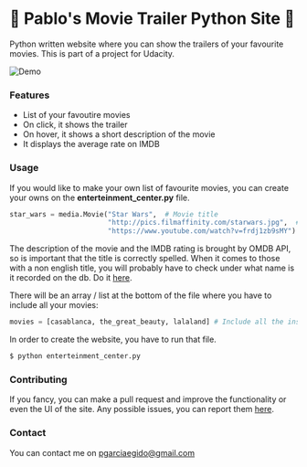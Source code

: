 # :movie_camera: Pablo's Movie Trailer Python Site :movie_camera:
Python written website where you can show the trailers of your favourite movies. This is part of a project for Udacity.

![Demo](https://image.ibb.co/er2Xaa/sample.jpg)

### Features
* List of your favoutire movies
* On click, it shows the trailer
* On hover, it shows a short description of the movie
* It displays the average rate on IMDB

### Usage
If you would like to make your own list of favourite movies, you can create your owns on the **enterteinment_center.py** file.
```python
star_wars = media.Movie("Star Wars",  # Movie title
                        "http://pics.filmaffinity.com/starwars.jpg",  # URL to poster pic
                        "https://www.youtube.com/watch?v=frdj1zb9sMY")  # URL to Youtube trailer
```
The description of the movie and the IMDB rating is brought by OMDB API, so is important that the title is correctly spelled. When it comes to those with a non english title, you will probably have to check under what name is it recorded on the db. Do it [here](http://www.omdbapi.com/#examples).

There will be an array / list at the bottom of the file where you have to include all your movies:
```python
movies = [casablanca, the_great_beauty, lalaland] # Include all the instances you have created
```
In order to create the website, you have to run that file.
```sh
$ python enterteinment_center.py
```
### Contributing
If you fancy, you can make a pull request and improve the functionality or even the UI of the site.
Any possible issues, you can report them [here](https://github.com/pgarciaegido/movie_trailer_python/issues).

### Contact
You can contact me on pgarciaegido@gmail.com
